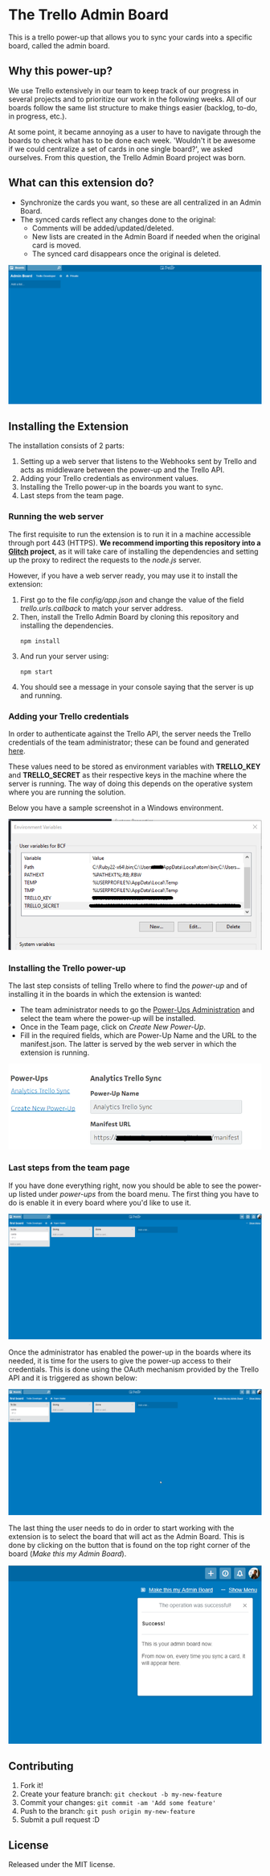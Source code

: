 # The Trello Admin Board
This is a trello power-up that allows you to sync your cards into a specific board, called the admin board.

## Why this power-up?
We use Trello extensively in our team to keep track of our progress in several projects and to prioritize our work in the following weeks. All of our boards follow the same list structure to make things easier (backlog, to-do, in progress, etc.).

At some point, it became annoying as a user to have to navigate through the boards to check what has to be done each week. 'Wouldn't it be awesome if we could centralize a set of cards in one single board?', we asked ourselves. From this question, the Trello Admin Board project was born.

## What can this extension do?
* Synchronize the cards you want, so these are all centralized in an Admin Board.
* The synced cards reflect any changes done to the original:
    * Comments will be added/updated/deleted.
    * New lists are created in the Admin Board if needed when the original card is moved.
    * The synced card disappears once the original is deleted.

![trello-admin-board](assets/img/trello_firstsync.gif)

## Installing the Extension
The installation consists of 2 parts:
1. Setting up a web server that listens to the Webhooks sent by Trello and acts as middleware between the power-up and the Trello API.
2. Adding your Trello credentials as environment values.
3. Installing the Trello power-up in the boards you want to sync.
4. Last steps from the team page.

### Running the web server
The first requisite to run the extension is to run it in a machine accessible through port 443 (HTTPS). **We recommend importing this repository into a [Glitch](https://glitch.com/) project**, as it will take care of installing the dependencies and setting up the proxy to redirect the requests to the *node.js* server.

However, if you have a web server ready, you may use it to install the extension:
1. First go to the file *config/app.json* and change the value of the field *trello.urls.callback* to match your server address.
2. Then, install the Trello Admin Board by cloning this repository and installing the dependencies.
    ```
    npm install
    ```
3. And run your server using:
    ```
    npm start
    ```
4. You should see a message in your console saying that the server is up and running.

### Adding your Trello credentials
In order to authenticate against the Trello API, the server needs the Trello credentials of the team administrator; these can be found and generated [here](https://trello.com/app-key).

These values need to be stored as environment variables with **TRELLO_KEY** and **TRELLO_SECRET** as their respective keys in the machine where the server is running. The way of doing this depends on the operative system where you are running the solution.

Below you have a sample screenshot in a Windows environment.

![trello-admin-board](assets/img/trello_keys.png)

### Installing the Trello power-up
The last step consists of telling Trello where to find the *power-up* and of installing it in the boards in which the extension is wanted:
* The team administrator needs to go the [Power-Ups Administration](https://trello.com/power-ups/admin/) and select the team where the power-up will be installed.
* Once in the Team page, click on *Create New Power-Up*.
* Fill in the required fields, which are Power-Up Name and the URL to the manifest.json. The latter is served by the web server in which the extension is running.

![trello-admin-board](assets/img/trello_powerup.PNG)

### Last steps from the team page
If you have done everything right, now you should be able to see the power-up listed under *power-ups* from the board menu. The first thing you have to do is enable it in every board where you'd like to use it.

![trello-admin-board](assets/img/enabling_extension.gif)

Once the administrator has enabled the power-up in the boards where its needed, it is time for the users to give the power-up access to their credentials. This is done using the OAuth mechanism provided by the Trello API and it is triggered as shown below:

![trello-admin-board](assets/img/auth_extension.gif)

The last thing the user needs to do in order to start working with the extension is to select the board that will act as the Admin Board. This is done by clicking on the button that is found on the top right corner of the board (*Make this my Admin Board*).

![trello-admin-board](assets/img/trello_make_admin.PNG)


## Contributing

1. Fork it!
2. Create your feature branch: `git checkout -b my-new-feature`
3. Commit your changes: `git commit -am 'Add some feature'`
4. Push to the branch: `git push origin my-new-feature`
5. Submit a pull request :D

## License
Released under the MIT license.
